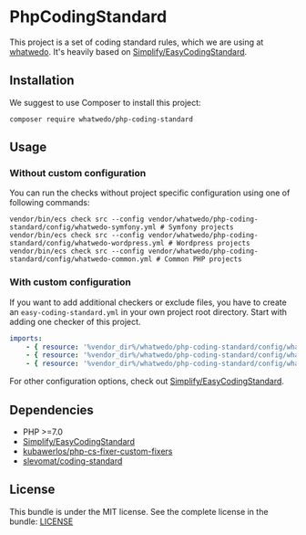 # PhpCodingStandard

This project is a set of coding standard rules, which we are using at [whatwedo](https://whatwedo.ch). It's heavily based on [Simplify/EasyCodingStandard](https://github.com/Symplify/EasyCodingStandard).

## Installation

We suggest to use Composer to install this project:

```
composer require whatwedo/php-coding-standard
```


## Usage

### Without custom configuration

You can run the checks without project specific configuration using one of following commands:

```
vendor/bin/ecs check src --config vendor/whatwedo/php-coding-standard/config/whatwedo-symfony.yml # Symfony projects
vendor/bin/ecs check src --config vendor/whatwedo/php-coding-standard/config/whatwedo-wordpress.yml # Wordpress projects
vendor/bin/ecs check src --config vendor/whatwedo/php-coding-standard/config/whatwedo-common.yml # Common PHP projects
```


### With custom configuration

If you want to add additional checkers or exclude files, you have to create an `easy-coding-standard.yml` in your own project root directory. Start with adding one checker of this project. 

```yaml
imports:
    - { resource: '%vendor_dir%/whatwedo/php-coding-standard/config/whatwedo-symfony.yml' } # Symfony projects only
    - { resource: '%vendor_dir%/whatwedo/php-coding-standard/config/whatwedo-wordpress.ym' } # Wordpress projects only
    - { resource: '%vendor_dir%/whatwedo/php-coding-standard/config/whatwedo-common.ym' } # Common projects only
```

For other configuration options, check out [Simplify/EasyCodingStandard](https://github.com/Symplify/EasyCodingStandard).


## Dependencies

* PHP >=7.0
* [Simplify/EasyCodingStandard](https://github.com/Symplify/EasyCodingStandard)
* [kubawerlos/php-cs-fixer-custom-fixers](https://github.com/kubawerlos/php-cs-fixer-custom-fixers)
* [slevomat/coding-standard](https://github.com/slevomat/coding-standard)


## License

This bundle is under the MIT license. See the complete license in the bundle: [LICENSE](LICENSE)